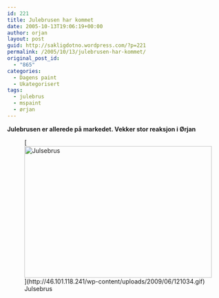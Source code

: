 ```yaml
---
id: 221
title: Julebrusen har kommet
date: 2005-10-13T19:06:19+00:00
author: orjan
layout: post
guid: http://sakligdotno.wordpress.com/?p=221
permalink: /2005/10/13/julebrusen-har-kommet/
original_post_id:
  - "865"
categories:
  - Dagens paint
  - Ukategorisert
tags:
  - julebrus
  - mspaint
  - ørjan
---
```

**Julebrusen er allerede på markedet. Vekker stor reaksjon i Ørjan**
  
<figure id="attachment_222" style="width: 435px" class="wp-caption aligncenter">[<img src="http://46.101.118.241/wp-content/uploads/2009/06/121034.gif" alt="Julsebrus" title="121034" width="435" height="306" class="size-full wp-image-222" />](http://46.101.118.241/wp-content/uploads/2009/06/121034.gif)<figcaption class="wp-caption-text">Julsebrus</figcaption></figure>